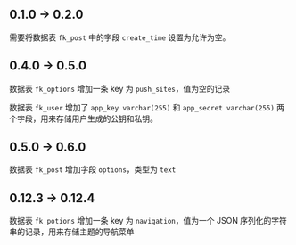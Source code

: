 ## 0.1.0 -> 0.2.0

需要将数据表 `fk_post` 中的字段 `create_time` 设置为允许为空。

## 0.4.0 -> 0.5.0

数据表 `fk_options` 增加一条 key 为 `push_sites`，值为空的记录

数据表 `fk_user` 增加了 `app_key varchar(255)` 和 `app_secret varchar(255)` 两个字段，用来存储用户生成的公钥和私钥。

## 0.5.0 -> 0.6.0

数据表 `fk_post` 增加字段 `options`，类型为 `text`

## 0.12.3 -> 0.12.4

数据表 `fk_potions` 增加一条 key 为 `navigation`，值为一个 JSON 序列化的字符串的记录，用来存储主题的导航菜单